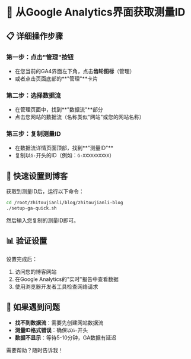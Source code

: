 # 🎯 从Google Analytics界面获取测量ID

## 📋 详细操作步骤

### 第一步：点击"管理"按钮

- 在您当前的GA4界面左下角，点击**齿轮图标**（管理）
- 或者点击页面底部的**"管理"**卡片

### 第二步：选择数据流

- 在管理页面中，找到**"数据流"**部分
- 点击您网站的数据流（名称类似"网站"或您的网站名称）

### 第三步：复制测量ID

- 在数据流详情页面顶部，找到**"测量ID"**
- 复制以`G-`开头的ID（例如：`G-XXXXXXXXXX`）

## 🚀 快速设置到博客

获取到测量ID后，运行以下命令：

```bash
cd /root/zhitoujianli/blog/zhitoujianli-blog
./setup-ga-quick.sh
```

然后输入您复制的测量ID即可。

## 📊 验证设置

设置完成后：

1. 访问您的博客网站
2. 在Google Analytics的"实时"报告中查看数据
3. 使用浏览器开发者工具检查网络请求

## 🔧 如果遇到问题

- **找不到数据流**：需要先创建网站数据流
- **测量ID格式错误**：确保以`G-`开头
- **数据不显示**：等待5-10分钟，GA数据有延迟

需要帮助？随时告诉我！

